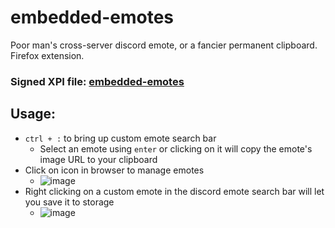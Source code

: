 # embedded-emotes
Poor man's cross-server discord emote, or a fancier permanent clipboard. Firefox extension.


### Signed XPI file: [embedded-emotes](https://addons.mozilla.org/firefox/downloads/file/3882445/embedded_emotes-1.1.2-fx.xpi)

## Usage:

- `ctrl + :` to bring up custom emote search bar
  - Select an emote using `enter` or clicking on it will copy the emote's image URL to your clipboard
- Click on icon in browser to manage emotes
  - ![image](https://user-images.githubusercontent.com/77039964/176062649-39495a1c-a297-469c-9260-fa1ea1ad950b.png)
- Right clicking on a custom emote in the discord emote search bar will let you save it to storage
  - ![image](https://user-images.githubusercontent.com/77039964/176062913-11e182a2-12c6-4e14-95d9-ddd6d5c14875.png)
